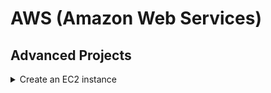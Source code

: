 # AWS (Amazon Web Services)

## Advanced Projects
<details>
<summary>Create an EC2 instance</summary>
</details>